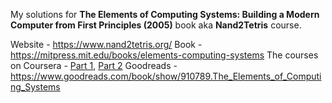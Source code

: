 My solutions for **The Elements of Computing Systems: Building a Modern Computer from First Principles (2005)** book aka **Nand2Tetris** course. 


Website - https://www.nand2tetris.org/
Book - https://mitpress.mit.edu/books/elements-computing-systems
The courses on Coursera - [Part 1](https://www.coursera.org/learn/build-a-computer), [Part 2](https://www.coursera.org/learn/nand2tetris2)
Goodreads - https://www.goodreads.com/book/show/910789.The_Elements_of_Computing_Systems







